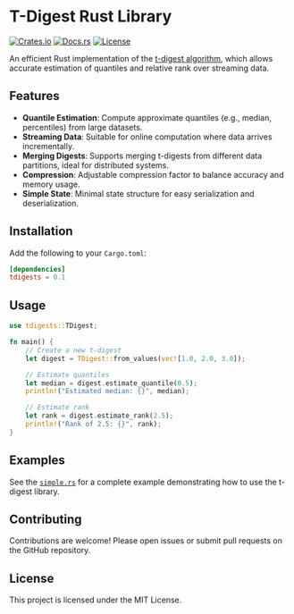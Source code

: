 # T-Digest Rust Library

[![Crates.io](https://img.shields.io/crates/v/tdigests)](https://crates.io/crates/tdigests)
[![Docs.rs](https://docs.rs/tdigests/badge.svg)](https://docs.rs/tdigests)
[![License](https://img.shields.io/badge/License-MIT-yellow.svg)](https://opensource.org/licenses/MIT)

An efficient Rust implementation of the [t-digest algorithm](https://github.com/tdunning/t-digest), which allows accurate estimation of quantiles and relative rank over streaming data.

## Features

- **Quantile Estimation**: Compute approximate quantiles (e.g., median, percentiles) from large datasets.
- **Streaming Data**: Suitable for online computation where data arrives incrementally.
- **Merging Digests**: Supports merging t-digests from different data partitions, ideal for distributed systems.
- **Compression**: Adjustable compression factor to balance accuracy and memory usage.
- **Simple State**: Minimal state structure for easy serialization and deserialization.

## Installation

Add the following to your `Cargo.toml`:

```toml
[dependencies]
tdigests = 0.1
```

## Usage

```rust
use tdigests::TDigest;

fn main() {
    // Create a new t-digest
    let digest = TDigest::from_values(vec![1.0, 2.0, 3.0]);

    // Estimate quantiles
    let median = digest.estimate_quantile(0.5);
    println!("Estimated median: {}", median);

    // Estimate rank
    let rank = digest.estimate_rank(2.5);
    println!("Rank of 2.5: {}", rank);
}
```

## Examples

See the [`simple.rs`](examples/simple.rs) for a complete example demonstrating how to use the t-digest library.

## Contributing

Contributions are welcome! Please open issues or submit pull requests on the GitHub repository.

## License

This project is licensed under the MIT License.
